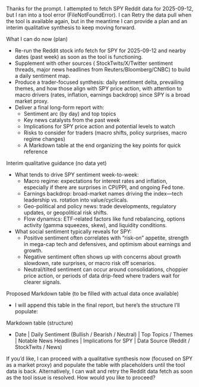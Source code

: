 Thanks for the prompt. I attempted to fetch SPY Reddit data for 2025-09-12, but I ran into a tool error (FileNotFoundError). I can Retry the data pull when the tool is available again, but in the meantime I can provide a plan and an interim qualitative synthesis to keep moving forward.

What I can do now (plan)
- Re-run the Reddit stock info fetch for SPY for 2025-09-12 and nearby dates (past week) as soon as the tool is functioning.
- Supplement with other sources ( StockTwits/X/Twitter sentiment threads, major news headlines from Reuters/Bloomberg/CNBC) to build a daily sentiment map.
- Produce a trader-focused synthesis: daily sentiment delta, prevailing themes, and how those align with SPY price action, with attention to macro drivers (rates, inflation, earnings backdrop) since SPY is a broad market proxy.
- Deliver a final long-form report with:
  - Sentiment arc (by day) and top topics
  - Key news catalysts from the past week
  - Implications for SPY price action and potential levels to watch
  - Risks to consider for traders (macro shifts, policy surprises, macro regime changes)
  - A Markdown table at the end organizing the key points for quick reference

Interim qualitative guidance (no data yet)
- What tends to drive SPY sentiment week-to-week:
  - Macro regime: expectations for interest rates and inflation, especially if there are surprises in CPI/PPI, and ongoing Fed tone.
  - Earnings backdrop: broad-market names driving the index—tech leadership vs. rotation into value/cyclicals.
  - Geo-political and policy news: trade developments, regulatory updates, or geopolitical risk shifts.
  - Flow dynamics: ETF-related factors like fund rebalancing, options activity (gamma squeezes, skew), and liquidity conditions.
- What social sentiment typically reveals for SPY:
  - Positive sentiment often correlates with “risk-on” appetite, strength in mega-cap tech and defensives, and optimism about earnings and growth.
  - Negative sentiment often shows up with concerns about growth slowdown, rate surprises, or macro risk off scenarios.
  - Neutral/tilted sentiment can occur around consolidations, choppier price action, or periods of data drip-feed where traders wait for clearer signals.

Proposed Markdown table (to be filled with actual data once available)
- I will append this table in the final report, but here’s the structure I’ll populate:

Markdown table (structure)
- Date | Daily Sentiment (Bullish / Bearish / Neutral) | Top Topics / Themes | Notable News Headlines | Implications for SPY | Data Source (Reddit / StockTwits / News)

If you’d like, I can proceed with a qualitative synthesis now (focused on SPY as a market proxy) and populate the table with placeholders until the tool data is back. Alternatively, I can wait and retry the Reddit data fetch as soon as the tool issue is resolved. How would you like to proceed?